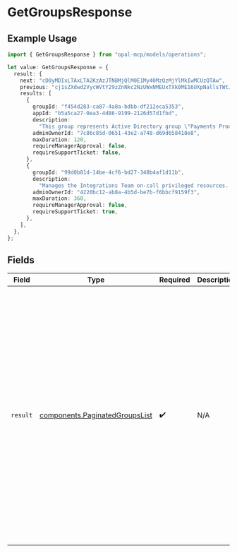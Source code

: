 # GetGroupsResponse

## Example Usage

```typescript
import { GetGroupsResponse } from "opal-mcp/models/operations";

let value: GetGroupsResponse = {
  result: {
    next: "cD0yMDIxLTAxLTA2KzAzJTNBMjQlM0E1My40MzQzMjYlMkIwMCUzQTAw",
    previous: "cj1sZXdwd2VycWVtY29zZnNkc2NzUWxNMEUxTXk0ME16UXpNallsTWtJ",
    results: [
      {
        groupId: "f454d283-ca87-4a8a-bdbb-df212eca5353",
        appId: "b5a5ca27-0ea3-4d86-9199-2126d57d1fbd",
        description:
          "This group represents Active Directory group \"Payments Production Admin\". We use this AD group to facilitate staging deployments and qualifying new releases.",
        adminOwnerId: "7c86c85d-0651-43e2-a748-d69d658418e8",
        maxDuration: 120,
        requireManagerApproval: false,
        requireSupportTicket: false,
      },
      {
        groupId: "99d0b81d-14be-4cf6-bd27-348b4af1d11b",
        description:
          "Manages the Integrations Team on-call privileged resources. This group is automatically synced with the on-call rotation defined in PagerDuty.",
        adminOwnerId: "4220bc12-ab8a-4b5d-be7b-f6bbcf9159f3",
        maxDuration: 360,
        requireManagerApproval: false,
        requireSupportTicket: true,
      },
    ],
  },
};
```

## Fields

| Field                                                                                                                                                                                                                                                                                                                                                                                                                                                                                                                                                                                                                                                                                                                                                                                                                                                                                                                                                                                   | Type                                                                                                                                                                                                                                                                                                                                                                                                                                                                                                                                                                                                                                                                                                                                                                                                                                                                                                                                                                                    | Required                                                                                                                                                                                                                                                                                                                                                                                                                                                                                                                                                                                                                                                                                                                                                                                                                                                                                                                                                                                | Description                                                                                                                                                                                                                                                                                                                                                                                                                                                                                                                                                                                                                                                                                                                                                                                                                                                                                                                                                                             | Example                                                                                                                                                                                                                                                                                                                                                                                                                                                                                                                                                                                                                                                                                                                                                                                                                                                                                                                                                                                 |
| --------------------------------------------------------------------------------------------------------------------------------------------------------------------------------------------------------------------------------------------------------------------------------------------------------------------------------------------------------------------------------------------------------------------------------------------------------------------------------------------------------------------------------------------------------------------------------------------------------------------------------------------------------------------------------------------------------------------------------------------------------------------------------------------------------------------------------------------------------------------------------------------------------------------------------------------------------------------------------------- | --------------------------------------------------------------------------------------------------------------------------------------------------------------------------------------------------------------------------------------------------------------------------------------------------------------------------------------------------------------------------------------------------------------------------------------------------------------------------------------------------------------------------------------------------------------------------------------------------------------------------------------------------------------------------------------------------------------------------------------------------------------------------------------------------------------------------------------------------------------------------------------------------------------------------------------------------------------------------------------- | --------------------------------------------------------------------------------------------------------------------------------------------------------------------------------------------------------------------------------------------------------------------------------------------------------------------------------------------------------------------------------------------------------------------------------------------------------------------------------------------------------------------------------------------------------------------------------------------------------------------------------------------------------------------------------------------------------------------------------------------------------------------------------------------------------------------------------------------------------------------------------------------------------------------------------------------------------------------------------------- | --------------------------------------------------------------------------------------------------------------------------------------------------------------------------------------------------------------------------------------------------------------------------------------------------------------------------------------------------------------------------------------------------------------------------------------------------------------------------------------------------------------------------------------------------------------------------------------------------------------------------------------------------------------------------------------------------------------------------------------------------------------------------------------------------------------------------------------------------------------------------------------------------------------------------------------------------------------------------------------- | --------------------------------------------------------------------------------------------------------------------------------------------------------------------------------------------------------------------------------------------------------------------------------------------------------------------------------------------------------------------------------------------------------------------------------------------------------------------------------------------------------------------------------------------------------------------------------------------------------------------------------------------------------------------------------------------------------------------------------------------------------------------------------------------------------------------------------------------------------------------------------------------------------------------------------------------------------------------------------------- |
| `result`                                                                                                                                                                                                                                                                                                                                                                                                                                                                                                                                                                                                                                                                                                                                                                                                                                                                                                                                                                                | [components.PaginatedGroupsList](../../models/components/paginatedgroupslist.md)                                                                                                                                                                                                                                                                                                                                                                                                                                                                                                                                                                                                                                                                                                                                                                                                                                                                                                        | :heavy_check_mark:                                                                                                                                                                                                                                                                                                                                                                                                                                                                                                                                                                                                                                                                                                                                                                                                                                                                                                                                                                      | N/A                                                                                                                                                                                                                                                                                                                                                                                                                                                                                                                                                                                                                                                                                                                                                                                                                                                                                                                                                                                     | {<br/>"next": "cD0yMDIxLTAxLTA2KzAzJTNBMjQlM0E1My40MzQzMjYlMkIwMCUzQTAw",<br/>"previous": "cj1sZXdwd2VycWVtY29zZnNkc2NzUWxNMEUxTXk0ME16UXpNallsTWtJ",<br/>"results": [<br/>{<br/>"group_id": "f454d283-ca87-4a8a-bdbb-df212eca5353",<br/>"app_id": "b5a5ca27-0ea3-4d86-9199-2126d57d1fbd",<br/>"description": "This group represents Active Directory group \"Payments Production Admin\". We use this AD group to facilitate staging deployments and qualifying new releases.",<br/>"admin_owner_id": "7c86c85d-0651-43e2-a748-d69d658418e8",<br/>"max_duration": 120,<br/>"require_manager_approval": false,<br/>"require_support_ticket": false<br/>},<br/>{<br/>"group_id": "99d0b81d-14be-4cf6-bd27-348b4af1d11b",<br/>"description": "Manages the Integrations Team on-call privileged resources. This group is automatically synced with the on-call rotation defined in PagerDuty.",<br/>"admin_owner_id": "4220bc12-ab8a-4b5d-be7b-f6bbcf9159f3",<br/>"max_duration": 360,<br/>"require_manager_approval": false,<br/>"require_support_ticket": true<br/>}<br/>]<br/>} |